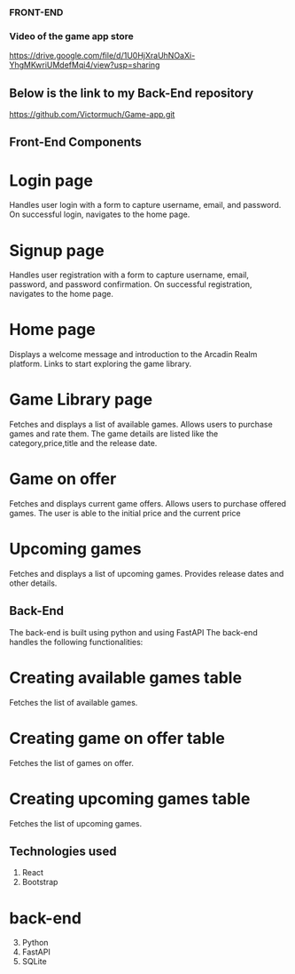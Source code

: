 ### FRONT-END

### Video of the game app store
https://drive.google.com/file/d/1U0HjXraUhNOaXi-YhgMKwriUMdefMqi4/view?usp=sharing

## Below is the link to my Back-End repository
https://github.com/Victormuch/Game-app.git

## Front-End Components

# Login page
Handles user login with a form to capture username, email, and password. On successful login, navigates to the home page.
# Signup page
Handles user registration with a form to capture username, email, password, and password confirmation. On successful registration, navigates to the home page.

# Home page
Displays a welcome message and introduction to the Arcadin Realm platform. Links to start exploring the game library.
# Game Library page
Fetches and displays a list of available games. Allows users to purchase games and rate them.
The game details are listed like the category,price,title and the release date.
# Game on offer
Fetches and displays current game offers. Allows users to purchase offered games.
The user is able to the initial price and the current price
# Upcoming games 
Fetches and displays a list of upcoming games. Provides release dates and other details.

## Back-End
The back-end is built using python and using FastAPI 
The back-end handles the following functionalities:

# Creating available games table
Fetches the list of available games.
# Creating game on offer table
Fetches the list of games on offer.
# Creating upcoming games table
Fetches the list of upcoming games.

## Technologies used
1. React
2. Bootstrap
# back-end
3. Python
4. FastAPI
5. SQLite
